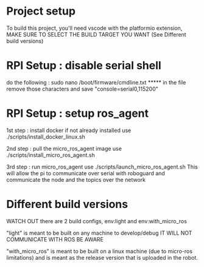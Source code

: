 # Project setup
To build this project, you'll need vscode with the platformio extension, MAKE SURE TO SELECT THE BUILD TARGET YOU WANT (See Different build versions)

# RPI Setup : disable serial shell
do the following : 
    sudo nano /boot/firmware/cmdline.txt
    ***** in the file remove those characters and save "console=serial0,115200"

# RPI Setup : setup ros_agent
1st step : install docker if not already installed
    use ./scripts/install_docker_linux.sh

2nd step : pull the micro_ros_agent image
    use ./scripts/install_micro_ros_agent.sh

3rd step : run micro_ros_agent
    use ./scripts/launch_micro_ros_agent.sh
    This will allow the pi to communicate over serial with roboguard and communicate the node and the topics over the network


# Different build versions
WATCH OUT
there are 2 build configs, env:light and env:with_micro_ros

"light" is meant to be built on any machine to develop/debug IT WILL NOT COMMUNICATE WITH ROS BE AWARE

"with_micro_ros" is meant to be built on a linux machine (due to micro-ros limitations) and is meant as the release version that is uploaded in the robot.